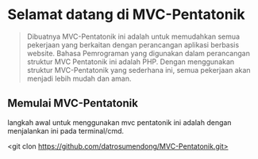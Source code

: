 # Selamat datang di MVC-Pentatonik

> Dibuatnya MVC-Pentatonik ini adalah untuk memudahkan semua pekerjaan yang berkaitan dengan perancangan aplikasi berbasis website. Bahasa Pemrograman yang digunakan dalam perancangan struktur MVC Pentatonik ini adalah PHP. Dengan menggunakan struktur MVC-Pentatonik yang sederhana ini, semua pekerjaan akan menjadi lebih mudah dan aman.

## Memulai MVC-Pentatonik
langkah awal untuk menggunakan mvc pentatonik ini adalah dengan menjalankan ini pada terminal/cmd.

<git clon https://github.com/datrosumendong/MVC-Pentatonik.git>
